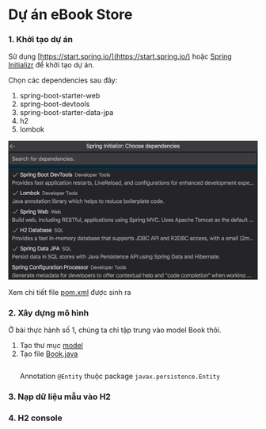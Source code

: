 # Dự án eBook Store
### 1. Khởi tạo dự án
Sử dụng [https://start.spring.io/](https://start.spring.io/) hoặc [Spring Initializr](https://marketplace.visualstudio.com/items?itemName=vscjava.vscode-spring-initializr) để khởi tạo dự án.

Chọn các dependencies sau đây:
1. spring-boot-starter-web
2. spring-boot-devtools
3. spring-boot-starter-data-jpa
4. h2
5. lombok

![](images/select_dependencies.jpg)

Xem chi tiết file [pom.xml](pom.xml) được sinh ra

### 2. Xây dựng mô hình
Ở bài thực hành số 1, chúng ta chỉ tập trung vào model Book thôi.

1. Tạo thư mục [model](src/main/java/vn/techmaster/bookstore/m)
2. Tạo file [Book.java](src/main/java/vn/techmaster/bookstore/model/Book.java)
   ```java
   ```
   Annotation ```@Entity``` thuộc package ```javax.persistence.Entity```

### 3. Nạp dữ liệu mẫu vào H2

### 4. H2 console

